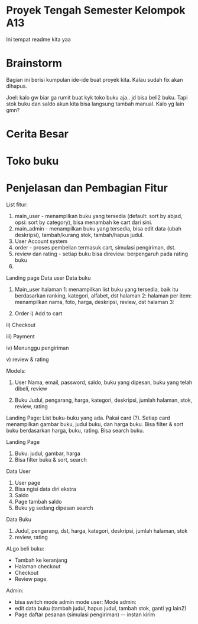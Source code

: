 # Proyek Tengah Semester Kelompok A13

Ini tempat readme kita yaa

<h1>
  Brainstorm
</h1>
<p> 
  Bagian ini berisi kumpulan ide-ide buat proyek kita. Kalau sudah fix akan dihapus.
</p>

<p>
  Joel: kalo gw biar ga rumit buat kyk toko buku aja.. jd bisa beli2 buku. Tapi stok buku dan saldo akun kita bisa langsung tambah manual. Kalo yg lain gmn?
</p>

<h1>
  Cerita Besar
</h1>

<h1>
  Toko buku
</h1>

<h1>
  Penjelasan dan Pembagian Fitur
</h1>

List fitur:
1. main_user - menampilkan buku yang tersedia (default: sort by abjad, opsi: sort by category), bisa menambah ke cart dari sini.
2. main_admin - menampilkan buku yang tersedia, bisa edit data (ubah deskripsi), tambah/kurang stok, tambah/hapus judul.
3. User Account system
4. order - proses pembelian termasuk cart, simulasi pengiriman, dst.
5. review dan rating - setiap buku bisa direview: berpengaruh pada rating buku
7. 

Landing page
Data user
Data buku


1. Main_user
halaman 1: menampilkan list buku yang tersedia, baik itu berdasarkan ranking, kategori, alfabet, dst
halaman 2: halaman per item: menampilkan nama, foto, harga, deskripsi, review, dst
halaman 3: 


2. Order
i) Add to cart

ii) Checkout

iii) Payment

iv) Menunggu pengiriman

v) review & rating




Models:

1. User
   Nama, email, password, saldo, buku yang dipesan, buku yang telah dibeli, review

2. Buku
   Judul, pengarang, harga, kategori, deskripsi, jumlah halaman, stok, review, rating





Landing Page:
List buku-buku yang ada. Pakai card (?). Setiap card menampilkan gambar buku, judul buku, dan harga buku. Bisa filter & sort buku berdasarkan harga, buku, rating. Bisa search buku.









Landing Page
1) Buku: judul, gambar, harga
3) Bisa filter buku & sort, search


Data User
1) User page
2) Bisa ngisi data diri ekstra
3) Saldo
4) Page tambah saldo
5) Buku yg sedang dipesan search

Data Buku
1) Judul, pengarang, dst, harga, kategori, deskripsi, jumlah halaman, stok
2) review, rating

ALgo beli buku:
- Tambah ke keranjang
- Halaman checkout
- Checkout
- Review page.

Admin:
- bisa switch mode admin mode user:
Mode admin:
- edit data buku (tambah judul, hapus judul, tambah stok, ganti yg lain2)
- Page daftar pesanan (simulasi pengiriman) -- instan kirim
